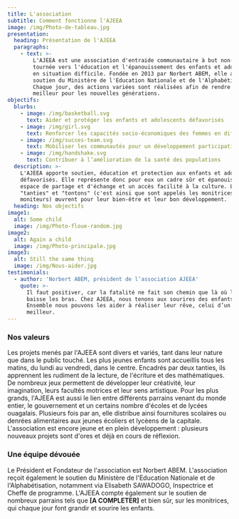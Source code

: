 ```yaml
---
title: L'association
subtitle: Comment fonctionne l'AJEEA
image: /img/Photo-de-tableau.jpg
presentation:
  heading: Présentation de l'AJEEA
  paragraphs:
    - text: >-
        L'AJEEA est une association d'entraide communautaire à but non-lucratif,
        tournée vers l'éducation et l'épanouissement des enfants et adolescents
        en situation difficile. Fondée en 2013 par Norbert ABEM, elle a reçu le
        soutien du Ministère de l'Education Nationale et de l'Alphabétisation.
        Chaque jour, des actions variées sont réalisées afin de rendre le monde
        meilleur pour les nouvelles générations.
objectifs:
  blurbs:
    - image: /img/basketball.svg
      text: Aider et protéger les enfants et adolescents défavorisés
    - image: /img/girl.svg
      text: Renforcer les capacités socio-économiques des femmes en difficulté
    - image: /img/succes-team.svg
      text: Mobiliser les communautés pour un développement participatif et durable
    - image: /img/handshake.svg
      text: Contribuer à l’amélioration de la santé des populations
  description: >-
    L'AJEEA apporte soutien, éducation et protection aux enfants et adolescents
    défavorisés. Elle représente donc pour eux un cadre sûr et épanouissant, un
    espace de partage et d'échange et un accès facilité à la culture. Les
    "tanties" et "tontons" (c'est ainsi que sont appelés les monitrices et
    moniteurs) œuvrent pour leur bien-être et leur bon développement.
  heading: Nos objectifs
image1:
  alt: Some child
  image: /img/Photo-floue-random.jpg
image2:
  alt: Again a child
  image: /img/Photo-principale.jpg
image3:
  alt: Still the same thing
  image: /img/Nous-aider.jpg
testimonials:
  - author: 'Norbert ABEM, président de l’association AJEEA'
    quote: >-
      Il faut positiver, car la fatalité ne fait son chemin que là où l’on
      baisse les bras. Chez AJEEA, nous tenons aux sourires des enfants.
      Ensemble nous pouvons les aider à réaliser leur rêve, celui d’un monde
      meilleur.
---
```

### Nos valeurs

Les projets menés par l'AJEEA sont divers et variés, tant dans leur nature que dans le public touché. Les plus jeunes enfants sont accueillis tous les matins, du lundi au vendredi, dans le centre. Encadrés par deux tanties, ils apprennent les rudiment de la lecture, de l'écriture et des mathématiques. De nombreux jeux permettent de développer leur créativité, leur imagination, leurs facultés motrices et leur sens artistique. Pour les plus grands, l'AJEEA est aussi le lien entre différents parrains venant du monde entier, le gouvernement et un certains nombre d'écoles et de lycées ouagalais. Plusieurs fois par an, elle distribue ainsi fournitures scolaires ou denrées alimentaires aux jeunes écoliers et lycéens de la capitale. L'association est encore jeune et en plein développement : plusieurs nouveaux projets sont d'ores et déjà en cours de réflexion.

### Une équipe dévouée

Le Président et Fondateur de l'association est Norbert ABEM. L'association reçoit également le soutien du Ministère de l'Education Nationale et de l'Alphabétisation, notamment via Elisabeth SAWADOGO, Inspectrice et Cheffe de programme. L'AJEEA compte également sur le soutien de nombreux parrains tels que **\[A COMPLETER]** et bien sûr, sur les monitrices, qui chaque jour font grandir et sourire les enfants.
